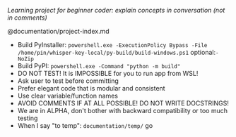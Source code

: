 *Learning project for beginner coder: explain concepts in conversation (not in comments)*

@documentation/project-index.md

- Build PyInstaller: `powershell.exe -ExecutionPolicy Bypass -File /home/pin/whisper-key-local/py-build/build-windows.ps1` optional:`-NoZip`
- Build PyPI: `powershell.exe -Command "python -m build"`
- DO NOT TEST! It is IMPOSSIBLE for you to run app from WSL!
- Ask user to test before committing
- Prefer elegant code that is modular and consistent
- Use clear variable/function names
- AVOID COMMENTS IF AT ALL POSSIBLE! DO NOT WRITE DOCSTRINGS!
- We are in ALPHA, don't bother with backward compatibility or too much testing
- When I say "to temp": `documentation/temp/`
go